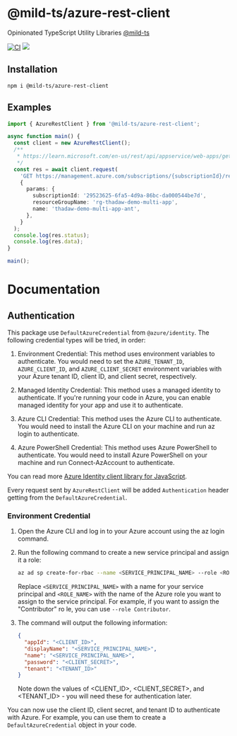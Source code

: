 # @mild-ts/azure-rest-client

Opinionated TypeScript Utility Libraries [@mild-ts](https://github.com/mildronize/mild-ts)

[![CI](https://github.com/mild-ts/azure-rest-client/actions/workflows/main.yml/badge.svg)](https://github.com/mild-ts/azure-rest-client/actions/workflows/main.yml) [![](https://img.shields.io/npm/v/@mild-ts/azure-rest-client)](https://www.npmjs.com/package/@mild-ts/azure-rest-client)

## Installation
```
npm i @mild-ts/azure-rest-client
```

## Examples
```ts
import { AzureRestClient } from '@mild-ts/azure-rest-client';

async function main() {
  const client = new AzureRestClient();
  /**
   * https://learn.microsoft.com/en-us/rest/api/appservice/web-apps/get
   */
  const res = await client.request(
    'GET https://management.azure.com/subscriptions/{subscriptionId}/resourceGroups/{resourceGroupName}/providers/Microsoft.Web/sites/{name}?api-version=2022-03-01',
    {
      params: {
        subscriptionId: '29523625-6fa5-4d9a-86bc-da000544be7d',
        resourceGroupName: 'rg-thadaw-demo-multi-app',
        name: 'thadaw-demo-multi-app-ant',
      },
    }
  );
  console.log(res.status);
  console.log(res.data);
}

main();
```

# Documentation

## Authentication

This package use `DefaultAzureCredential` from `@azure/identity`. The following credential types will be tried, in order:

1. Environment Credential: This method uses environment variables to authenticate. You would need to set the `AZURE_TENANT_ID`, `AZURE_CLIENT_ID`, and `AZURE_CLIENT_SECRET` environment variables with your Azure tenant ID, client ID, and client secret, respectively.

2. Managed Identity Credential: This method uses a managed identity to authenticate. If you're running your code in Azure, you can enable managed identity for your app and use it to authenticate.

3. Azure CLI Credential: This method uses the Azure CLI to authenticate. You would need to install the Azure CLI on your machine and run az login to authenticate.

4. Azure PowerShell Credential: This method uses Azure PowerShell to authenticate. You would need to install Azure PowerShell on your machine and run Connect-AzAccount to authenticate.

You can read more [Azure Identity client library for JavaScript](https://learn.microsoft.com/en-us/javascript/api/overview/azure/identity-readme?view=azure-node-latest).

Every request sent by `AzureRestClient` will be added `Authentication` header getting from the `DefaultAzureCredential`.

### Environment Credential

1. Open the Azure CLI and log in to your Azure account using the az login command.
2. Run the following command to create a new service principal and assign it a role:

    ```bash
    az ad sp create-for-rbac --name <SERVICE_PRINCIPAL_NAME> --role <ROLE_NAME>
    ```

    Replace `<SERVICE_PRINCIPAL_NAME>` with a name for your service principal and `<ROLE_NAME>` with the name of the Azure role you want to assign to the service principal. For example, if you want to assign the "Contributor" ro  le, you can use `--role Contributor`.

3. The command will output the following information:

    ```json
    {
      "appId": "<CLIENT_ID>",
      "displayName": "<SERVICE_PRINCIPAL_NAME>",
      "name": "<SERVICE_PRINCIPAL_NAME>",
      "password": "<CLIENT_SECRET>",
      "tenant": "<TENANT_ID>"
    }
    ```

    Note down the values of <CLIENT_ID>, <CLIENT_SECRET>, and <TENANT_ID> - you will need these for authentication later.

You can now use the client ID, client secret, and tenant ID to authenticate with Azure. For example, you can use them to create a `DefaultAzureCredential` object in your code.